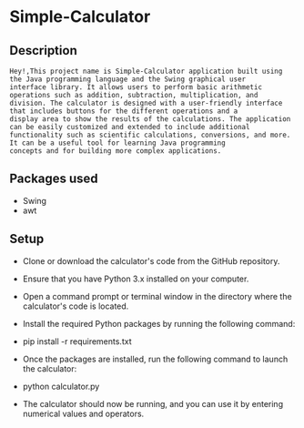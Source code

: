 # Simple-Calculator

## Description
    Hey!,This project name is Simple-Calculator application built using the Java programming language and the Swing graphical user
    interface library. It allows users to perform basic arithmetic operations such as addition, subtraction, multiplication, and 
    division. The calculator is designed with a user-friendly interface that includes buttons for the different operations and a 
    display area to show the results of the calculations. The application can be easily customized and extended to include additional
    functionality such as scientific calculations, conversions, and more. It can be a useful tool for learning Java programming
    concepts and for building more complex applications. 
 
 
 ## Packages used 
  * Swing
  * awt
  
 
 ## Setup
  * Clone or download the calculator's code from the GitHub repository.

  * Ensure that you have Python 3.x installed on your computer.

  * Open a command prompt or terminal window in the directory where the calculator's code is located.

  * Install the required Python packages by running the following command:

  * pip install -r requirements.txt

  * Once the packages are installed, run the following command to launch the calculator:

  * python calculator.py

  * The calculator should now be running, and you can use it by entering numerical values and operators.

  
